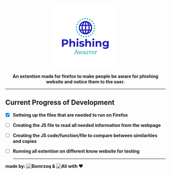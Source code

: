 <p align="center">
  <img src="https://github.com/Bomrzoq/PhishingAwarness_Extenstion/blob/main/logo.png?raw=true" alt="Sublime's custom image"/>
</p>

<p align="center">
<b>An extention made for firefox to make people be aware for phishing website and notice them to the user.<b>
</p>

  ---------
  
## Current Progress of Development
- [x] Setteing up the files that are needed to run on Firefox
- [ ] Creating the JS file to read all needed information from the webpage
- [ ] Creating the JS code/function/file to compare between similarities and copies
- [ ] Running all extention on different know website for testing


  ---------

made by: ![Bomrzoq](https://github.com/Bomrzoq) & ![Ali](https://github.com/SuperOzi01) with :heart:



